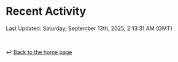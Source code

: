 # Recent Activity

<!--RECENT_ACTIVITY:start-->
<!--RECENT_ACTIVITY:end-->

<!--RECENT_ACTIVITY:last_update-->
Last Updated: Saturday, September 13th, 2025, 2:13:31 AM (GMT)
<!--RECENT_ACTIVITY:last_update_end-->

<br>

↩️ [Back to the home page](/README.md)
